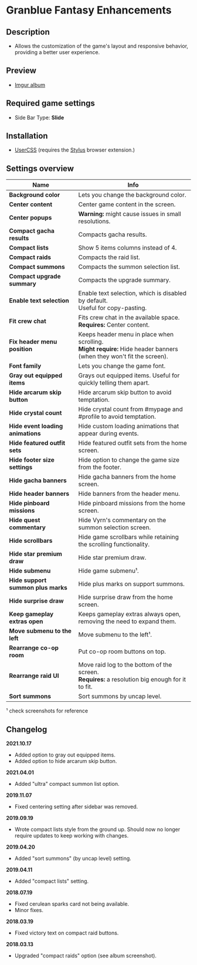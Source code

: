 # Granblue Fantasy Enhancements

## Description

- Allows the customization of the game's layout and responsive behavior, providing a better user experience.

## Preview

- [Imgur album](https://imgur.com/a/kud5i)

## Required game settings

- Side Bar Type: **Slide**

## Installation

- [UserCSS](./granblue-fantasy-enhancements.user.css) (requires the [Stylus](https://github.com/openstyles/stylus#releases) browser extension.)

## Settings overview

| Name | Info |
| ---------------------------- | ---------------------------------------------------------------------------------------------------------------------|
| **Background color** | Lets you change the background color. |
| **Center content** | Center game content in the screen. |
| **Center popups** | **Warning:** might cause issues in small resolutions. |
| **Compact gacha results** | Compacts gacha results. |
| **Compact lists** | Show 5 items columns instead of 4. |
| **Compact raids** | Compacts the raid list. |
| **Compact summons** | Compacts the summon selection list. |
| **Compact upgrade summary** | Compacts the upgrade summary. |
| **Enable text selection** | Enable text selection, which is disabled by default.<br>Useful for copy-pasting. |
| **Fit crew chat** | Fits crew chat in the available space. <br>**Requires:** Center content. |
| **Fix header menu position** | Keeps header menu in place when scrolling.<br>**Might require:** Hide header banners (when they won't fit the screen). |
| **Font family** | Lets you change the game font. |
| **Gray out equipped items** | Grays out equipped items. Useful for quickly telling them apart. |
| **Hide arcarum skip button** | Hide arcarum skip button to avoid temptation. |
| **Hide crystal count** | Hide crystal count from #mypage and #profile to avoid temptation. |
| **Hide event loading animations** | Hide custom loading animations that appear during events. |
| **Hide featured outfit sets** | Hide featured outfit sets from the home screen. |
| **Hide footer size settings** | Hide option to change the game size from the footer. |
| **Hide gacha banners** | Hide gacha banners from the home screen. |
| **Hide header banners** | Hide banners from the header menu. |
| **Hide pinboard missions** | Hide pinboard missions from the home screen. |
| **Hide quest commentary** | Hide Vyrn's commentary on the summon selection screen. |
| **Hide scrollbars** | Hide game scrollbars while retaining the scrolling functionality. |
| **Hide star premium draw** | Hide star premium draw. |
| **Hide submenu** | Hide game submenu&#x00B9;. |
| **Hide support summon plus marks** | Hide plus marks on support summons. |
| **Hide surprise draw** | Hide surprise draw from the home screen. |
| **Keep gameplay extras open** | Keeps gameplay extras always open, removing the need to expand them. |
| **Move submenu to the left** | Move submenu to the left&#x00B9;. |
| **Rearrange co-op room** | Put co-op room buttons on top. |
| **Rearrange raid UI** | Move raid log to the bottom of the screen.<br>**Requires:** a resolution big enough for it to fit. |
| **Sort summons** | Sort summons by uncap level. |

&#x00B9; check screenshots for reference

## Changelog

**2021.10.17**

- Added option to gray out equipped items.
- Added option to hide arcarum skip button.

**2021.04.01**

- Added "ultra" compact summon list option.

**2019.11.07**

- Fixed centering setting after sidebar was removed.

**2019.09.19**

- Wrote compact lists style from the ground up. Should now no longer require updates to keep working with changes.

**2019.04.20**

- Added "sort summons" (by uncap level) setting.

**2019.04.11**

- Added "compact lists" setting.

**2018.07.19**

- Fixed cerulean sparks card not being available.
- Minor fixes.

**2018.03.19**

- Fixed victory text on compact raid buttons.

**2018.03.13**

- Upgraded "compact raids" option (see album screenshot).
